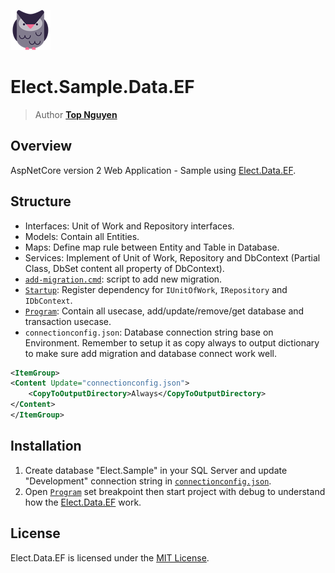 ﻿![Logo](../../../Logo.png)
# Elect.Sample.Data.EF
> Author [**Top Nguyen**](http://topnguyen.net)

## Overview

AspNetCore version 2 Web Application - Sample using [Elect.Data.EF](../../../src/Data/Elect.Data.EF/README.md).

## Structure  

- Interfaces: Unit of Work and Repository interfaces.
- Models: Contain all Entities.
- Maps: Define map rule between Entity and Table in Database.
- Services: Implement of Unit of Work, Repository and DbContext (Partial Class, DbSet content all property of DbContext).
- [`add-migration.cmd`](add-migration.cmd): script to add new migration.
- [`Startup`](Startup.cs): Register dependency for `IUnitOfWork`, `IRepository` and `IDbContext`.
- [`Program`](Program.cs): Contain all usecase, add/update/remove/get database and transaction usecase.
- `connectionconfig.json`: Database connection string base on Environment. Remember to setup it as copy always to output dictionary to make sure add migration and database connect work well.
```xml
<ItemGroup>
<Content Update="connectionconfig.json">
    <CopyToOutputDirectory>Always</CopyToOutputDirectory>
</Content>
</ItemGroup>
```

## Installation
1. Create database "Elect.Sample" in your SQL Server and update "Development" connection string in [`connectionconfig.json`](connectionconfig.json).
2. Open [`Program`](Program.cs) set breakpoint then start project with debug to understand how the [Elect.Data.EF](../../../src/Data/Elect.Data.EF/README.md) work.

## License
Elect.Data.EF is licensed under the [MIT License](../../../LICENSE).